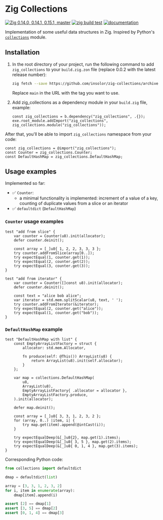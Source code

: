 # Zig Collections

[![Zig 0.14.0, 0.14.1, 0.15.1, master](https://img.shields.io/badge/Zig-0.14.0%20%7C%200.14.1%20%7C%200.15.1%20%7C%20master-color?logo=zig&color=%23f3ab20)](https://github.com/ziglang/zig) <!-- see zig tag examples at https://github.com/KurtWagner/what-the-zig -->
[![zig build test](https://github.com/insolor/zig-collections/actions/workflows/zig-build-test.yml/badge.svg)](https://github.com/insolor/zig-collections/actions/workflows/zig-build-test.yml)
[![documentation](https://img.shields.io/badge/docs-mkdocs-708FCC.svg?style=flat)](https://insolor.github.io/zig-collections/)

Implementation of some useful data structures in Zig. Inspired by Python's [`collections`](https://docs.python.org/3/library/collections.html) module.

## Installation

1. In the root directory of your project, run the following command to add `zig_collections` to your `build.zig.zon` file (replace 0.0.2 with the latest release number):

    ```bash
    zig fetch --save https://github.com/insolor/zig-collections/archive/refs/tags/0.0.2.zip
    ```

    Replace `main` in the URL with the tag you want to use.

2. Add zig_collections as a dependency module in your `build.zig` file, example:

    ```zig
    const zig_collections = b.dependency("zig_collections", .{});
    exe.root_module.addImport("zig_collections", zig_collections.module("zig_collections"));
    ```

After that, you'll be able to import `zig_collections` namespace from your code:

```zig
const zig_collections = @import("zig_collections");
const Counter = zig_collections.Counter;
const DefaultHashMap = zig_collections.DefaultHashMap;
```

## Usage examples

Implemented so far:

- ✅ `Counter`:
  - a minimal functionality is implemented: increment of a value of a key, counting of duplicate values from a slice or an iterator
- ✅ `defaultdict` (`DefaultHashMap`)

### `Counter` usage examples

```zig
test "add from slice" {
    var counter = Counter(u8).init(allocator);
    defer counter.deinit();

    const array = [_]u8{ 1, 2, 2, 3, 3, 3 };
    try counter.addFromSlice(array[0..]);
    try expectEqual(1, counter.get(1));
    try expectEqual(2, counter.get(2));
    try expectEqual(3, counter.get(3));
}

test "add from iterator" {
    var counter = Counter([]const u8).init(allocator);
    defer counter.deinit();

    const text = "alice bob alice";
    var iterator = std.mem.splitScalar(u8, text, ' ');
    try counter.addFromIterator(&iterator);
    try expectEqual(2, counter.get("alice"));
    try expectEqual(1, counter.get("bob"));
}
```

### `DefaultHashMap` example

```zig
test "DefaultHashMap with list" {
    const EmptyArrayListFactory = struct {
        allocator: std.mem.Allocator,

        fn produce(self: @This()) ArrayList(u8) {
            return ArrayList(u8).init(self.allocator);
        }
    };

    var map = collections.DefaultHashMap(
        u8,
        ArrayList(u8),
        EmptyArrayListFactory{ .allocator = allocator },
        EmptyArrayListFactory.produce,
    ).init(allocator);

    defer map.deinit();

    const array = [_]u8{ 3, 3, 1, 2, 3, 2 };
    for (array, 0..) |item, i| {
        try map.get(item).append(@intCast(i));
    }

    try expectEqualDeep(&[_]u8{2}, map.get(1).items);
    try expectEqualDeep(&[_]u8{ 3, 5 }, map.get(2).items);
    try expectEqualDeep(&[_]u8{ 0, 1, 4 }, map.get(3).items);
}
```

Corresponding Python code:

```python
from collections import defaultdict

dmap = defaultdict(list)

array = [3, 3, 1, 2, 3, 2]
for i, item in enumerate(array):
    dmap[item].append(i)

assert [2] == dmap[1]
assert [3, 5] == dmap[2]
assert [0, 1, 4] == dmap[3]
```

